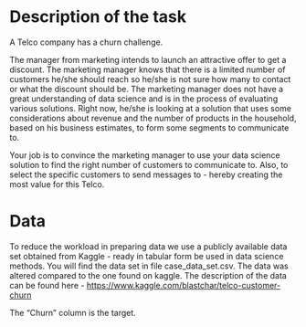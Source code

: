 # Description of the task

A Telco company has a churn challenge. 

The manager from marketing intends to launch an attractive offer to get a discount. The marketing manager knows that there is a limited number of customers he/she should reach so he/she is not sure how many to contact or what the discount should be. The marketing manager does not have a great understanding of data science and is in the process of evaluating various solutions.
Right now, he/she is looking at a solution that uses some considerations about revenue and the number of products in the household, based on his business estimates, to form some segments to communicate to.

Your job is to convince the marketing manager to use your data science solution to find the right number of customers to communicate to. Also, to select the specific customers to send messages to - hereby creating the most value for this Telco.


# Data

To reduce the workload in preparing data we use a publicly available data set obtained from Kaggle - ready in tabular form be used in data science methods. You will find the data set in file case_data_set.csv. The data was altered compared to the one found on kaggle. The description of the data can be found here - https://www.kaggle.com/blastchar/telco-customer-churn 

The “Churn” column is the target.

